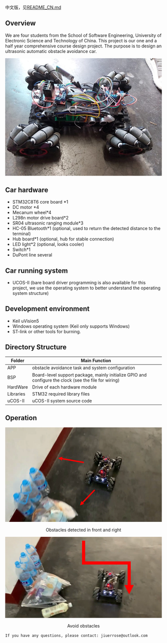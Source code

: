 中文版，见[README_CN.md](./README_CN.md)
## Overview
We are four students from the School of Software Engineering, University of Electronic Science and Technology of China. This project is our one and a half year comprehensive course design project. The purpose is to design an ultrasonic automatic obstacle avoidance car.

![](./Images/car_all.jpg)

## Car hardware
- STM32C8T6 core board *1
- DC motor *4
- Mecanum wheel*4
- L298n motor drive board*2
- SR04 ultrasonic ranging module*3
- HC-05 Bluetooth*1 (optional, used to return the detected distance to the terminal)
- Hub board*1 (optional, hub for stable connection)
- LED light*2 (optional, looks cooler)
- Switch*1
- DuPont line several

## Car running system
- UCOS-II (bare board driver programming is also available for this project, we use the operating system to better understand the operating system structure)

## Development environment
- Keil uVision5
- Windows operating system (Keil only supports Windows)
- ST-link or other tools for burning.

## Directory Structure

Folder|Main Function
-|-
APP|obstacle avoidance task and system configuration
BSP|Board-level support package, mainly initialize GPIO and configure the clock (see the file for wiring)
HardWare|Drive of each hardware module
Libraries|STM32 required library files
uCOS-II|uCOS-II system source code

## Operation
![](./Images/car_avoid_1.png)
<center>Obstacles detected in front and right</center>

![](./Images/car_avoid_2.png)
<center>Avoid obstacles</center>

```
If you have any questions, please contact: jiuerrose@outlook.com